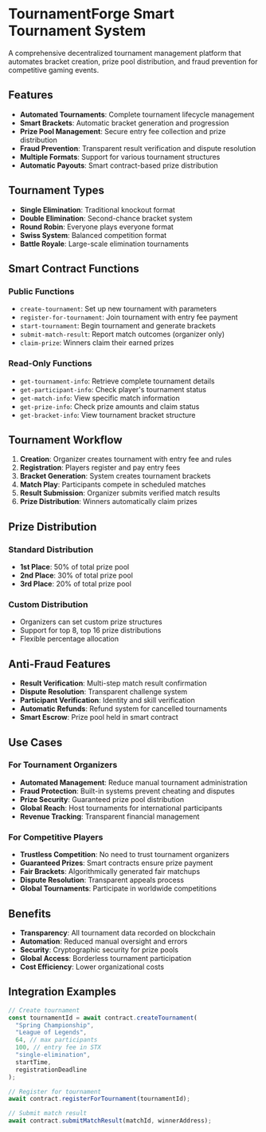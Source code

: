 # TournamentForge Smart Tournament System

A comprehensive decentralized tournament management platform that automates bracket creation, prize pool distribution, and fraud prevention for competitive gaming events.

## Features

- **Automated Tournaments**: Complete tournament lifecycle management
- **Smart Brackets**: Automatic bracket generation and progression
- **Prize Pool Management**: Secure entry fee collection and prize distribution
- **Fraud Prevention**: Transparent result verification and dispute resolution
- **Multiple Formats**: Support for various tournament structures
- **Automatic Payouts**: Smart contract-based prize distribution

## Tournament Types

- **Single Elimination**: Traditional knockout format
- **Double Elimination**: Second-chance bracket system
- **Round Robin**: Everyone plays everyone format
- **Swiss System**: Balanced competition format
- **Battle Royale**: Large-scale elimination tournaments

## Smart Contract Functions

### Public Functions
- `create-tournament`: Set up new tournament with parameters
- `register-for-tournament`: Join tournament with entry fee payment
- `start-tournament`: Begin tournament and generate brackets
- `submit-match-result`: Report match outcomes (organizer only)
- `claim-prize`: Winners claim their earned prizes

### Read-Only Functions
- `get-tournament-info`: Retrieve complete tournament details
- `get-participant-info`: Check player's tournament status
- `get-match-info`: View specific match information
- `get-prize-info`: Check prize amounts and claim status
- `get-bracket-info`: View tournament bracket structure

## Tournament Workflow

1. **Creation**: Organizer creates tournament with entry fee and rules
2. **Registration**: Players register and pay entry fees
3. **Bracket Generation**: System creates tournament brackets
4. **Match Play**: Participants compete in scheduled matches
5. **Result Submission**: Organizer submits verified match results
6. **Prize Distribution**: Winners automatically claim prizes

## Prize Distribution

### Standard Distribution
- **1st Place**: 50% of total prize pool
- **2nd Place**: 30% of total prize pool  
- **3rd Place**: 20% of total prize pool

### Custom Distribution
- Organizers can set custom prize structures
- Support for top 8, top 16 prize distributions
- Flexible percentage allocation

## Anti-Fraud Features

- **Result Verification**: Multi-step match result confirmation
- **Dispute Resolution**: Transparent challenge system
- **Participant Verification**: Identity and skill verification
- **Automatic Refunds**: Refund system for cancelled tournaments
- **Smart Escrow**: Prize pool held in smart contract

## Use Cases

### For Tournament Organizers
- **Automated Management**: Reduce manual tournament administration
- **Fraud Protection**: Built-in systems prevent cheating and disputes
- **Prize Security**: Guaranteed prize pool distribution
- **Global Reach**: Host tournaments for international participants
- **Revenue Tracking**: Transparent financial management

### For Competitive Players
- **Trustless Competition**: No need to trust tournament organizers
- **Guaranteed Prizes**: Smart contracts ensure prize payment
- **Fair Brackets**: Algorithmically generated fair matchups
- **Dispute Resolution**: Transparent appeals process
- **Global Tournaments**: Participate in worldwide competitions

## Benefits

- **Transparency**: All tournament data recorded on blockchain
- **Automation**: Reduced manual oversight and errors
- **Security**: Cryptographic security for prize pools
- **Global Access**: Borderless tournament participation
- **Cost Efficiency**: Lower organizational costs

## Integration Examples

```javascript
// Create tournament
const tournamentId = await contract.createTournament(
  "Spring Championship",
  "League of Legends", 
  64, // max participants
  100, // entry fee in STX
  "single-elimination",
  startTime,
  registrationDeadline
);

// Register for tournament
await contract.registerForTournament(tournamentId);

// Submit match result
await contract.submitMatchResult(matchId, winnerAddress);